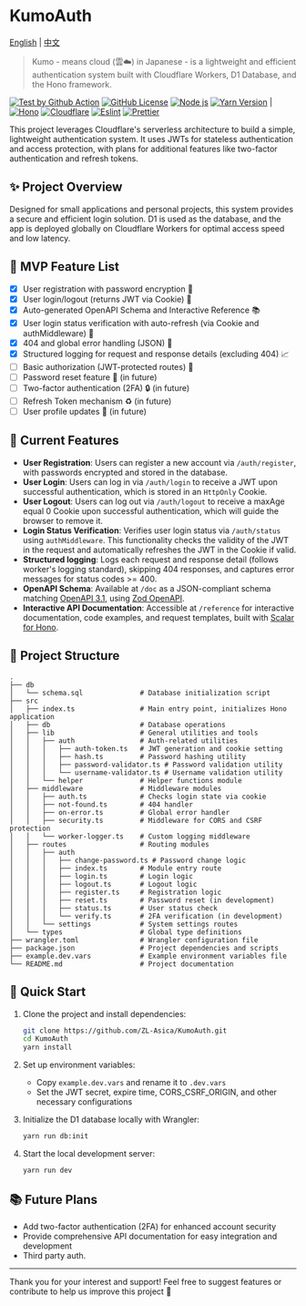 # KumoAuth

[English](./README.md) | [中文](./README_CN.md)

> Kumo - means cloud (雲☁️) in Japanese - is a lightweight and efficient authentication system built with Cloudflare Workers, D1 Database, and the Hono framework.

[![Test by Github Action][github-test-badge]][github-test-link]
[![GitHub License][license-badge]][license-link]
[![Node js][node-badge]][node-link]
[![Yarn Version][yarn-badge]][yarn-link] |
[![Hono][hono-badge]][hono-link]
[![Cloudflare][cloudflare-badge]][cloudflare-link]
[![Eslint][eslint-badge]][eslint-link]
[![Prettier][prettier-badge]][prettier-link]

This project leverages Cloudflare's serverless architecture to build a simple, lightweight authentication system. It uses JWTs for stateless authentication and access protection, with plans for additional features like two-factor authentication and refresh tokens.

## ✨ Project Overview

Designed for small applications and personal projects, this system provides a secure and efficient login solution. D1 is used as the database, and the app is deployed globally on Cloudflare Workers for optimal access speed and low latency.

## 🎯 MVP Feature List

- [x] User registration with password encryption 📝
- [x] User login/logout (returns JWT via Cookie) 🔑
- [x] Auto-generated OpenAPI Schema and Interactive Reference 📚
- [x] User login status verification with auto-refresh (via Cookie and authMiddleware) 🔄
- [x] 404 and global error handling (JSON) 🚫
- [x] Structured logging for request and response details (excluding 404) 📈
- [ ] Basic authorization (JWT-protected routes) 🔐
- [ ] Password reset feature 🔄 (in future)
- [ ] Two-factor authentication (2FA) 🔒 (in future)
- [ ] Refresh Token mechanism ♻️ (in future)
- [ ] User profile updates 👤 (in future)

## 📜 Current Features

- **User Registration**: Users can register a new account via `/auth/register`, with passwords encrypted and stored in the database.
- **User Login**: Users can log in via `/auth/login` to receive a JWT upon successful authentication, which is stored in an `HttpOnly` Cookie.
- **User Logout**: Users can log out via `/auth/logout` to receive a maxAge equal 0 Cookie upon successful authentication, which will guide the browser to remove it.
- **Login Status Verification**: Verifies user login status via `/auth/status` using `authMiddleware`. This functionality checks the validity of the JWT in the request and automatically refreshes the JWT in the Cookie if valid.
- **Structured logging**: Logs each request and response detail (follows worker's logging standard), skipping 404 responses, and captures error messages for status codes >= 400.
- **OpenAPI Schema**: Available at `/doc` as a JSON-compliant schema matching [OpenAPI 3.1](https://spec.openapis.org/oas/v3.1.0.html), using [Zod OpenAPI](https://hono.dev/examples/zod-openapi).
- **Interactive API Documentation**: Accessible at `/reference` for interactive documentation, code examples, and request templates, built with [Scalar for Hono](https://github.com/scalar/scalar/blob/main/packages/hono-api-reference/README.md).

## 📂 Project Structure

```plaintext
.
├── db
│   └── schema.sql              # Database initialization script
├── src
│   ├── index.ts                # Main entry point, initializes Hono application
│   ├── db                      # Database operations
│   ├── lib                     # General utilities and tools
│   │   ├── auth                # Auth-related utilities
│   │   │   ├── auth-token.ts   # JWT generation and cookie setting
│   │   │   ├── hash.ts         # Password hashing utility
│   │   │   ├── password-validator.ts # Password validation utility
│   │   │   └── username-validator.ts # Username validation utility
│   │   └── helper              # Helper functions module
│   ├── middleware              # Middleware modules
│   │   ├── auth.ts             # Checks login state via cookie
│   │   ├── not-found.ts        # 404 handler
│   │   ├── on-error.ts         # Global error handler
│   │   ├── security.ts         # Middleware for CORS and CSRF protection
│   │   └── worker-logger.ts    # Custom logging middleware
│   ├── routes                  # Routing modules
│   │   ├── auth
│   │   │   ├── change-password.ts # Password change logic
│   │   │   ├── index.ts        # Module entry route
│   │   │   ├── login.ts        # Login logic
│   │   │   ├── logout.ts       # Logout logic
│   │   │   ├── register.ts     # Registration logic
│   │   │   ├── reset.ts        # Password reset (in development)
│   │   │   ├── status.ts       # User status check
│   │   │   └── verify.ts       # 2FA verification (in development)
│   │   └── settings            # System settings routes
│   └── types                   # Global type definitions
├── wrangler.toml               # Wrangler configuration file
├── package.json                # Project dependencies and scripts
├── example.dev.vars            # Example environment variables file
└── README.md                   # Project documentation
```

## 🚀 Quick Start

1. Clone the project and install dependencies:

   ```bash
   git clone https://github.com/ZL-Asica/KumoAuth.git
   cd KumoAuth
   yarn install
   ```

2. Set up environment variables:

   - Copy `example.dev.vars` and rename it to `.dev.vars`
   - Set the JWT secret, expire time, CORS_CSRF_ORIGIN, and other necessary configurations

3. Initialize the D1 database locally with Wrangler:

   ```bash
   yarn run db:init
   ```

4. Start the local development server:

   ```bash
   yarn run dev
   ```

## 📚 Future Plans

- Add two-factor authentication (2FA) for enhanced account security
- Provide comprehensive API documentation for easy integration and development
- Third party auth.

---

Thank you for your interest and support! Feel free to suggest features or contribute to help us improve this project 🙌

<!-- Badge Links -->

[github-test-badge]: https://img.shields.io/github/actions/workflow/status/ZL-Asica/KumoAuth/auto-test.yml?logo=github&label=Test
[license-badge]: https://img.shields.io/github/license/ZL-Asica/KumoAuth
[node-badge]: https://img.shields.io/badge/node%3E=20.11-339933?logo=node.js&logoColor=white&labelColor=339933
[yarn-badge]: https://img.shields.io/github/package-json/packageManager/ZL-Asica/KumoAuth?label=&logo=yarn&logoColor=fff
[hono-badge]: https://img.shields.io/badge/Hono-E36002?logo=hono&logoColor=fff
[cloudflare-badge]: https://img.shields.io/badge/Cloudflare-F38020?logo=Cloudflare&logoColor=white
[eslint-badge]: https://img.shields.io/badge/eslint-4B32C3?logo=eslint&logoColor=white
[prettier-badge]: https://img.shields.io/badge/Prettier-F7B93E?logo=Prettier&logoColor=white

<!-- Badge URL Links -->

[github-test-link]: https://github.com/ZL-Asica/KumoAuth/actions/workflows/auto-test.yml
[license-link]: https://github.com/ZL-Asica/KumoAuth?tab=GPL-3.0-1-ov-file#readme
[node-link]: https://nodejs.org/
[yarn-link]: https://yarnpkg.com/
[hono-link]: https://hono.dev/
[cloudflare-link]: https://www.cloudflare.com/
[eslint-link]: https://eslint.org/
[prettier-link]: https://prettier.io/
